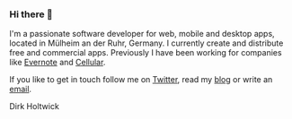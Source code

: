 ### Hi there 👋

I'm a passionate software developer for web, mobile and desktop apps, located in Mülheim an der Ruhr, Germany. I currently create and distribute free and commercial apps. Previously I have been working for companies like [Evernote](https://evernote.com) and [Cellular](https://www.cellular.de).

If you like to get in touch follow me on [Twitter](https://github.com/holtwick), read my [blog](https://holtwick.de/blog/) or write an [email](mailto:hello@holtwick.de).


Dirk Holtwick

<!--
**holtwick/holtwick** is a ✨ _special_ ✨ repository because its `README.md` (this file) appears on your GitHub profile.

Here are some ideas to get you started:

- 🔭 I’m currently working on ...
- 🌱 I’m currently learning ...
- 👯 I’m looking to collaborate on ...
- 🤔 I’m looking for help with ...
- 💬 Ask me about ...
- 📫 How to reach me: ...
- 😄 Pronouns: ...
- ⚡ Fun fact: ...
-->
